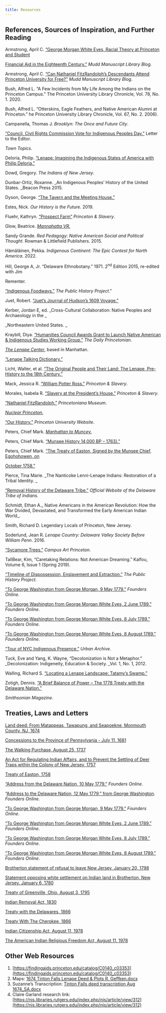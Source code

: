 ```yaml
--- 
title: Resources 
---
```


## References, Sources of Inspiration, and Further Reading

Armstrong, April C. [“George Morgan White Eyes, Racial Theory at Princeton and Student ](https://blogs.princeton.edu/mudd/2020/09/george-morgan-white-eyes-racial-theories-at-princeton-and-federal-student-aid-in-the-eighteenth-century/)

[Financial Aid in the Eighteenth Century.”](https://blogs.princeton.edu/mudd/2020/09/george-morgan-white-eyes-racial-theories-at-princeton-and-federal-student-aid-in-the-eighteenth-century/) _Mudd Manuscript Library Blog_. 

Armstrong, April C. [“Can Nathaniel FitzRandolph’s Descendants Attend Princeton University for Free?”](https://blogs.princeton.edu/mudd/2015/06/can-nathaniel-fitzrandolphs-descendants-attend-princeton-university-for-free/) _Mudd Manuscript Library Blog_. 

Bush, Alfred L. “A Few Incidents from My Life Among the Indians on the Princeton Campus.” The Princeton University Library Chronicle, Vol. 78, No. 1. 2020.

Bush, Alfred L. “Otterskins, Eagle Feathers, and Native American Alumni at Princeton.” he Princeton University Library Chronicle, Vol. 67, No. 2. 2006).

Campanella, Thomas J. _Brooklyn: The Once and Future City_. 

[“Council, Civil Rights Commission Vote for Indigenous Peoples Day.”](http://www.towntopics.com/wordpress/2019/09/11/council-civil-rights-commission-vote-for-indigenous-peoples-day/) Letter to the Editor. 

_Town Topics_. 

Deloria, Philip. [“Lenape: Imagining the Indigenous States of America with Philip Deloria.”](https://www.youtube.com/watch?v=AGhB5_oJA2s)

Dowd, Gregory. _The Indians of New Jersey_. 

Dunbar-Ortiz, Roxanne. _An Indigenous Peoples’ History of the United States.  _Beacon Press 2015.

Dyson, George. [“The Tavern and the Meeting House.”](https://www.ias.edu/ideas/2009/george-dyson-tavern-and-meeting-house)

Estes, Nick. _Our History is the Future_. 2019.

Fluehr, Kathryn. [“Prospect Farm”](https://slavery.princeton.edu/stories/prospect-farm#4147) _Princeton & Slavery_. 

Glow, Beatrice. _[Mannahatta VR.](https://beatriceglow.org/mannahatta)_ 

Sandy Grande. _Red Pedagogy: Native American Social and Political Thought._ Rowman & Littlefield Publishers. 2015.

Hämäläinen, Pekka. _Indigenous Continent: The Epic Contest for North America._ 2022.

Hill, George A, Jr. “Delaware Ethnobotany.” 1971. 2<sup>nd</sup> Edition 2015, re-edited with Jim 

Rementer.

[“Indigenous Foodways.”](https://www.publichistoryproject.org/research/indigenous-foodways/) _The Public History Project_.” 

Juet, Robert. [“Juet’s Journal of Hudson’s 1609 Voyage.”](http://halfmoon.mus.ny.us/Juets-journal.pdf)

Kerber, Jordan E, ed. _Cross-Cultural Collaboration: Native Peoples and Archaeology in the _

_Northeastern United States. _

Kraybill, Diya. [“Humanities Council Awards Grant to Launch Native American & Indigenous Studies Working Group.”](https://www.dailyprincetonian.com/article/2020/12/working-group-grant-native-american-indigenous-studies-princeton) _The Daily Princetonian_. 

_[The Lenape Center](https://thelenapecenter.com/)_, based in Manhattan.

[“Lenape Talking Dictionary.”](https://talk-lenape.org/about-us)

Licht, Walter, et al. [“The Original People and Their Land: The Lenape, Pre-History to the 18th Century.”](https://collaborativehistory.gse.upenn.edu/stories/original-people-and-their-land-lenape-pre-history-18th-century)

Mack, Jessica R. [“William Potter Ross.”](https://slavery.princeton.edu/stories/william-potter-ross) _Princeton & Slavery_.

Morales, Isabela R. [“Slavery at the President’s House.”](https://slavery.princeton.edu/stories/presidents-house) _Princeton & Slavery_.

[“Nathaniel FitzRandolph.”](https://www.princetonianamuseum.org/reference/2ae79241-df86-4baa-b308-90c2b09e8f80) _Princetoniana Museum_. 

_[Nuclear Princeton.](https://nuclearprinceton.princeton.edu/)_ 

[“Our History.”](https://www.princeton.edu/meet-princeton/history) _Princeton University Website_. 

Peters, Chief Mark. _[Manhattan to Muncey.](https://www.youtube.com/channel/UC1NEykKiXR4RqrIsgg5tUKw/videos)_ 

Peters, Chief Mark. [“Munsee History 14,000 BP – 1763).”](https://www.publichistoryproject.org/2021/09/02/munsee-history-from-14000-bp-to-1763/)

Peters, Chief Mark. [“The Treaty of Easton, Signed by the Munsee Chief, Egohohowen, on ](https://www.publichistoryproject.org/2021/09/02/the-treaty-of-easton-signed-by-the-munsee-chief-egohohowen-on-october-1758/)

[October 1758.”](https://www.publichistoryproject.org/2021/09/02/the-treaty-of-easton-signed-by-the-munsee-chief-egohohowen-on-october-1758/) 

Pierce, Tina Marie. _The Nanticoke Lenni-Lenape Indians: Restoration of a Tribal Identity. _

[“Removal History of the Delaware Tribe.”](http://delawaretribe.org/services-and-programs/historic-preservation/removal-history-of-the-delaware-tribe/) _Official Website of the Delaware Tribe of Indians_. 

Schmidt, Ethan A._ Native Americans in the American Revolution: How the War Divided, Devastated, and Transformed the Early American Indian World_. 

Smith, Richard D. Legendary Locals of Princeton, New Jersey. 

Soderlund, Jean R. _Lenape Country: Delaware Valley Society Before William Penn_. 2016. 

[“Sycamore Trees.”](https://artmuseum.princeton.edu/campus-art/sycamore-trees) _Campus Art Princeton_.  

TallBear, Kim, “Caretaking Relations: Not American Dreaming.” Kalfou, Volume 6, Issue 1 (Spring 2019).

[“Timeline of Dispossession, Enslavement and Extraction.”](https://www.publichistoryproject.org/research/a-timeline-of-dispossession-enslavement-and-extraction/) _The Public History Project_. 

[“To George Washington from George Morgan, 9 May 1779.”](https://founders.archives.gov/?q=princeton%20delaware%20indian&s=1611311111&sa=&r=4&sr) _Founders Online_. 

[“To George Washington from George Morgan White Eyes, 2 June 1789.”](https://founders.archives.gov/documents/Washington/05-02-02-0318) _Founders Online_. 

[“To George Washington from George Morgan White Eyes, 8 July 1789.”](https://founders.archives.gov/documents/Washington/05-03-02-0074) _Founders Online_. 

[“To George Washington from George Morgan White Eyes, 8 August 1789.”](https://founders.archives.gov/documents/Washington/05-03-02-0240) _Founders Online_. 

[“Tour of NYC Indigenous Presence.”](https://www.urbanarchive.org/stories/5Cyr9Lj1bki) _Urban Archive_. 

Tuck, Eve and Yang, K. Wayne, “Decolonization is Not a Metaphor.” _Decolonization: Indigeneity, Education & Society. _Vol. 1, No. 1, 2012.

Walling, Richard S. [“Locating a Lenape Landscape: Tatamy’s Swamp.”](https://www.westwindsorhistory.com/uploads/1/2/3/1/123111196/locating_a_lenape_landscape_-_tatamys_swamp.pdf) 

Zotigh, Dennis. [“A Brief Balance of Power – The 1778 Treaty with the Delaware Nation.”](https://www.smithsonianmag.com/blogs/national-museum-american-indian/2018/05/22/1778-delaware-treaty/) 

_Smithsonian Magazine_. 


## Treaties, Laws and Letters

[Land deed: From Matappeas, Tawapung, and Seapoekne, Monmouth County, NJ, 1674](https://dpul.princeton.edu/lenape/catalog/70795j14c)

[Concessions to the Province of Pennsylvania - July 11, 1681](https://avalon.law.yale.edu/17th_century/pa02.asp)

[The Walking Purchase, August 25, 1737](http://www.phmc.state.pa.us/portal/communities/documents/1681-1776/walking-purchase.html)

[An Act for Regulating Indian Affairs, and to Prevent the Settling of Deer Traps within the Colony of New Jersey, 1757](https://books.google.com/books?id=PA8TAAAAYAAJ&pg=PA134&lpg=PA134&dq=An+Act+for+Regulating+Indian+Affairs,+and+to+Prevent+the+Settling+of+Deer+Traps+within+the+Colony+of+New+Jersey&source=bl&ots=0Vmwo-939o&sig=ACfU3U1hB--_CDhL7QhjayaAuaDc5hn61g&hl=en&sa=X&ved=2ahUKEwjp156Yqon9AhXoElkFHaH8B6IQ6AF6BAgYEAM#v=onepage&q=An%20Act%20for%20Regulating%20Indian%20Affairs%2C%20and%20to%20Prevent%20the%20Settling%20of%20Deer%20Traps%20within%20the%20Colony%20of%20New%20Jersey&f=false)

[Treaty of Easton, 1758](https://www.christies.com/en/lot/lot-3980251)

[“Address from the Delaware Nation, 10 May 1779.”](https://founders.archives.gov/documents/Washington/03-20-02-0361) _Founders Online_. 

“[Address to the Delaware Nation, 12 May 1779,” from George Washington](https://founders.archives.gov/documents/Washington/03-20-02-0388). _Founders Online._

[“To George Washington from George Morgan, 9 May 1779.”](https://founders.archives.gov/?q=princeton%20delaware%20indian&s=1611311111&sa=&r=4&sr) _Founders Online_. 

[“To George Washington from George Morgan White Eyes, 2 June 1789.”](https://founders.archives.gov/documents/Washington/05-02-02-0318) _Founders Online_. 

[“To George Washington from George Morgan White Eyes, 8 July 1789.”](https://founders.archives.gov/documents/Washington/05-03-02-0074) _Founders Online_. 

[“To George Washington from George Morgan White Eyes, 8 August 1789.”](https://founders.archives.gov/documents/Washington/05-03-02-0240) _Founders Online_. 

[Brotherton statement of refusal to leave New Jersey, January 20, 1798](https://www.gilderlehrman.org/collection/glc0054002)

[Statement opposing white settlement on Indian land in Brotherton, New Jersey, January 6, 1780](https://www.gilderlehrman.org/history-resources/spotlight-primary-source/brotherton-indians-new-jersey-1780)

[Treaty of Greenville, Ohio, August 3, 1795](https://www.ohiomemory.org/digital/collection/p267401coll36/id/22214)

[Indian Removal Act, 1830](https://memory.loc.gov/cgi-bin/ampage?collId=llsl&fileName=004/llsl004.db&recNum=458)

[Treaty with the Delawares, 1866](https://treaties.okstate.edu/treaties/treaty-with-the-delawares-1866-0937)

[Treaty With The Cherokee, 1866](https://treaties.okstate.edu/treaties/treaty-with-the-cherokee-1866-0942)

[Indian Citizenship Act, August 11, 1978](https://www.govinfo.gov/content/pkg/COMPS-5293/pdf/COMPS-5293.pdf)

[The American Indian Religious Freedom Act, August 11, 1978](https://www.govinfo.gov/content/pkg/COMPS-5293/pdf/COMPS-5293.pdf)

## Other Web Resources

1. [https://findingaids.princeton.edu/catalog/C0140_c03353](https://findingaids.princeton.edu/catalog/C0140_c03353)
2. Maps: [1674 Tinton Falls Lenape Deed & Plots R. Geffken.docx](https://docs.google.com/document/d/1Zfupi_CkFPYnzwUVxfffWwXpN4xu2hsC/edit?usp=sharing&ouid=100693204366909656015&rtpof=true&sd=true)
3. Suzanne’s Transcription: [Tinton Falls deed transcription Aug 1674_SA.docx](https://docs.google.com/document/d/16bePo4rzBqX8bRdxsncMmeGeCmkmn6uT/edit?usp=sharing&ouid=100693204366909656015&rtpof=true&sd=true)
4. Claire Garland research link: [https://njs.libraries.rutgers.edu/index.php/njs/article/view/312](https://njs.libraries.rutgers.edu/index.php/njs/article/view/312) 

